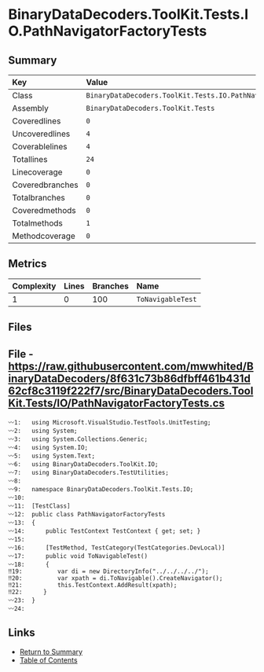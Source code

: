 ﻿# BinaryDataDecoders.ToolKit.Tests.IO.PathNavigatorFactoryTests

## Summary

| Key             | Value                                                           |
| :-------------- | :-------------------------------------------------------------- |
| Class           | `BinaryDataDecoders.ToolKit.Tests.IO.PathNavigatorFactoryTests` |
| Assembly        | `BinaryDataDecoders.ToolKit.Tests`                              |
| Coveredlines    | `0`                                                             |
| Uncoveredlines  | `4`                                                             |
| Coverablelines  | `4`                                                             |
| Totallines      | `24`                                                            |
| Linecoverage    | `0`                                                             |
| Coveredbranches | `0`                                                             |
| Totalbranches   | `0`                                                             |
| Coveredmethods  | `0`                                                             |
| Totalmethods    | `1`                                                             |
| Methodcoverage  | `0`                                                             |

## Metrics

| Complexity | Lines | Branches | Name              |
| :--------- | :---- | :------- | :---------------- |
| 1          | 0     | 100      | `ToNavigableTest` |

## Files

## File - https://raw.githubusercontent.com/mwwhited/BinaryDataDecoders/8f631c73b86dfbff461b431d62cf8c3119f222f7/src/BinaryDataDecoders.ToolKit.Tests/IO/PathNavigatorFactoryTests.cs

```CSharp
〰1:   using Microsoft.VisualStudio.TestTools.UnitTesting;
〰2:   using System;
〰3:   using System.Collections.Generic;
〰4:   using System.IO;
〰5:   using System.Text;
〰6:   using BinaryDataDecoders.ToolKit.IO;
〰7:   using BinaryDataDecoders.TestUtilities;
〰8:   
〰9:   namespace BinaryDataDecoders.ToolKit.Tests.IO;
〰10:  
〰11:  [TestClass]
〰12:  public class PathNavigatorFactoryTests
〰13:  {
〰14:      public TestContext TestContext { get; set; }
〰15:  
〰16:      [TestMethod, TestCategory(TestCategories.DevLocal)]
〰17:      public void ToNavigableTest()
〰18:      {
‼19:          var di = new DirectoryInfo("../../../../");
‼20:          var xpath = di.ToNavigable().CreateNavigator();
‼21:          this.TestContext.AddResult(xpath);
‼22:      }
〰23:  }
〰24:  
```

## Links

* [Return to Summary](Summary.md)
* [Table of Contents](../TOC.md)

